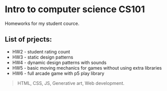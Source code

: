 # Intro to computer science CS101
Homeworks for my student cource. 

## List of prjects:

- HW2 - student rating count
- HW3 - static design patterns
- HW4 - dynamic design patterns with sounds
- HW5 - basic moving mechanics for games without using extra libraries
- HW6 - full arcade game with p5 play library

> HTML, CSS, JS, Generative art, Web development.   

